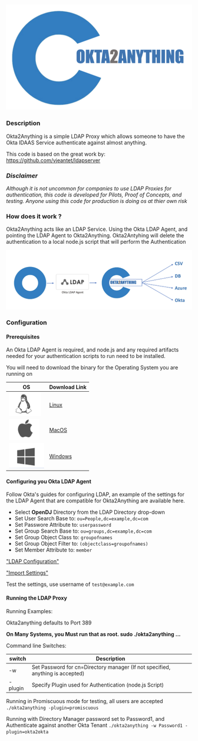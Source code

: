 ![Okta2Anything](./images/okta2anythinglogo.png)


### Description

Okta2Anything is a simple LDAP Proxy which allows someone to have the Okta
IDAAS Service authenticate against almost anything.

This code is based on the great work by: https://github.com/vjeantet/ldapserver

### *Disclaimer*

*Although it is not uncommon for companies to use LDAP Proxies for authentication, this code is developed for Pilots, Proof of Concepts, and testing.*
*Anyone using this code for production is doing os at thier own risk*

### How does it work ?

Okta2Anything acts like an LDAP Service. Using the Okta LDAP Agent, and pointing
the LDAP Agent to Okta2Anything. Okta2Antyhing will delete the authentication
to a local node.js script that will perform the Authentication

![Okta2Anything](./images/flow.png)

### Configuration

#### Prerequisites

An Okta LDAP Agent is required, and node.js and any required artifacts needed for
your authentication scripts to run need to be installed.

You will need to download the binary for the Operating System you are running on

|  OS |  Download Link |   
|---|---|
| ![Okta2Anything](./images/linux.png)  | [Linux](https://github.com/pmcdowell-okta/okta2anything/raw/master/okta2anything.linux)  |   
| ![Okta2Anything](./images/macos.png)  | [MacOS](https://github.com/pmcdowell-okta/okta2anything/raw/master/okta2anything.linux)|   
| ![Okta2Anything](./images/windows.png)| [Windows](https://github.com/pmcdowell-okta/okta2anything/raw/master/okta2anything.linux)  |   

#### Configuring you Okta LDAP Agent

Follow Okta's guides for configuring LDAP, an example of the settings for the LDAP Agent 
that are compatible for Okta2Anything are available here.

* Select **OpenDJ** Directory from the LDAP Directory drop-down
* Set User Search Base to: ``ou=People,dc=example,dc=com``
* Set Passwore Attribute to: ``userpassword``
* Set Group Search Base to: ``ou=groups,dc=example,dc=com``
* Set Group Object Class to: ``groupofnames``
* Set Group Object Filter to: ``(objectclass=groupofnames)``
* Set Member Attribute to: ``member``

["LDAP Configuration"](./images/page1.pdf)

["Import Settings"](./images/page2.pdf)

Test the settings, use username of ``test@example.com``

#### Running the LDAP Proxy

Running Examples:

Okta2anything defaults to Port 389 

**On Many Systems, you Must run that as root. sudo ./okta2anything ...**

Command line Switches:

| switch  |  Description |
|---|---|
|  -w |  Set Password for cn=Directory manager (If not specified, anything is accepted)  |
|  -plugin |  Specify Plugin used for Authentication (node.js Script) |

Running in Promiscuous mode for testing, all users are accepted<br/>
``./okta2anything -plugin=promiscuous``

Running with Directory Manager password set to Password1, and Authenticate against another Okta Tenant
``./okta2anything -w Password1 -plugin=okta2okta``









